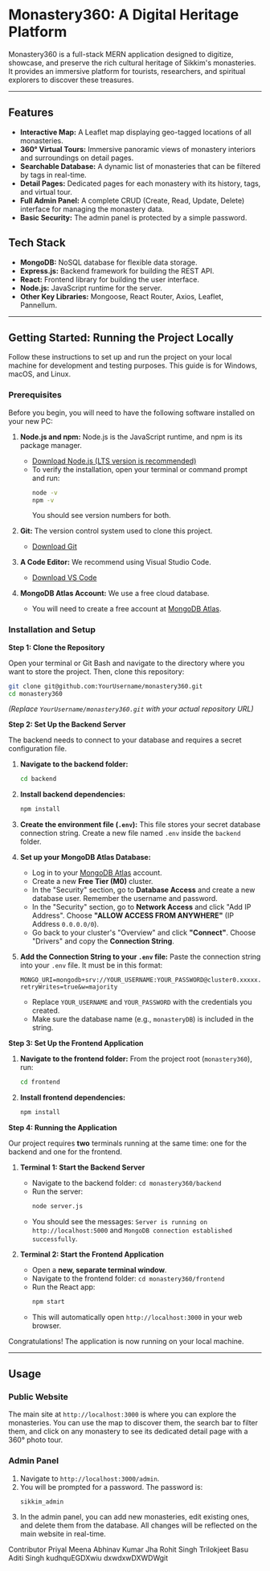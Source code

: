 # Monastery360: A Digital Heritage Platform

Monastery360 is a full-stack MERN application designed to digitize, showcase, and preserve the rich cultural heritage of Sikkim's monasteries. It provides an immersive platform for tourists, researchers, and spiritual explorers to discover these treasures.

<!-- Add a screenshot of your running application's homepage here! -->
<!-- Example: ![Monastery360 Homepage](link-to-your-screenshot.png) -->

---

## Features

-   **Interactive Map:** A Leaflet map displaying geo-tagged locations of all monasteries.
-   **360° Virtual Tours:** Immersive panoramic views of monastery interiors and surroundings on detail pages.
-   **Searchable Database:** A dynamic list of monasteries that can be filtered by tags in real-time.
-   **Detail Pages:** Dedicated pages for each monastery with its history, tags, and virtual tour.
-   **Full Admin Panel:** A complete CRUD (Create, Read, Update, Delete) interface for managing the monastery data.
-   **Basic Security:** The admin panel is protected by a simple password.

## Tech Stack

-   **MongoDB:** NoSQL database for flexible data storage.
-   **Express.js:** Backend framework for building the REST API.
-   **React:** Frontend library for building the user interface.
-   **Node.js:** JavaScript runtime for the server.
-   **Other Key Libraries:** Mongoose, React Router, Axios, Leaflet, Pannellum.

---

## Getting Started: Running the Project Locally

Follow these instructions to set up and run the project on your local machine for development and testing purposes. This guide is for Windows, macOS, and Linux.

### Prerequisites

Before you begin, you will need to have the following software installed on your new PC:

1.  **Node.js and npm:** Node.js is the JavaScript runtime, and npm is its package manager.
    -   [Download Node.js (LTS version is recommended)](https://nodejs.org/)
    -   To verify the installation, open your terminal or command prompt and run:
        ```bash
        node -v
        npm -v
        ```
        You should see version numbers for both.

2.  **Git:** The version control system used to clone this project.
    -   [Download Git](https://git-scm.com/downloads)

3.  **A Code Editor:** We recommend using Visual Studio Code.
    -   [Download VS Code](https://code.visualstudio.com/)

4.  **MongoDB Atlas Account:** We use a free cloud database.
    -   You will need to create a free account at [MongoDB Atlas](https://www.mongodb.com/cloud/atlas).

### Installation and Setup

**Step 1: Clone the Repository**

Open your terminal or Git Bash and navigate to the directory where you want to store the project. Then, clone this repository:

```bash
git clone git@github.com:YourUsername/monastery360.git
cd monastery360
```
*(Replace `YourUsername/monastery360.git` with your actual repository URL)*

**Step 2: Set Up the Backend Server**

The backend needs to connect to your database and requires a secret configuration file.

1.  **Navigate to the backend folder:**
    ```bash
    cd backend
    ```

2.  **Install backend dependencies:**
    ```bash
    npm install
    ```

3.  **Create the environment file (`.env`):**
    This file stores your secret database connection string. Create a new file named `.env` inside the `backend` folder.

4.  **Set up your MongoDB Atlas Database:**
    -   Log in to your [MongoDB Atlas](https://cloud.mongodb.com/) account.
    -   Create a new **Free Tier (M0)** cluster.
    -   In the "Security" section, go to **Database Access** and create a new database user. Remember the username and password.
    -   In the "Security" section, go to **Network Access** and click "Add IP Address". Choose **"ALLOW ACCESS FROM ANYWHERE"** (IP Address `0.0.0.0/0`).
    -   Go back to your cluster's "Overview" and click **"Connect"**. Choose "Drivers" and copy the **Connection String**.

5.  **Add the Connection String to your `.env` file:**
    Paste the connection string into your `.env` file. It must be in this format:
    ```
    MONGO_URI=mongodb+srv://YOUR_USERNAME:YOUR_PASSWORD@cluster0.xxxxx.mongodb.net/monasteryDB?retryWrites=true&w=majority
    ```
    -   Replace `YOUR_USERNAME` and `YOUR_PASSWORD` with the credentials you created.
    -   Make sure the database name (e.g., `monasteryDB`) is included in the string.

**Step 3: Set Up the Frontend Application**

1.  **Navigate to the frontend folder:** From the project root (`monastery360`), run:
    ```bash
    cd frontend
    ```

2.  **Install frontend dependencies:**
    ```bash
    npm install
    ```

**Step 4: Running the Application**

Our project requires **two** terminals running at the same time: one for the backend and one for the frontend.

1.  **Terminal 1: Start the Backend Server**
    -   Navigate to the backend folder: `cd monastery360/backend`
    -   Run the server:
        ```bash
        node server.js
        ```
    -   You should see the messages: `Server is running on http://localhost:5000` and `MongoDB connection established successfully`.

2.  **Terminal 2: Start the Frontend Application**
    -   Open a **new, separate terminal window**.
    -   Navigate to the frontend folder: `cd monastery360/frontend`
    -   Run the React app:
        ```bash
        npm start
        ```
    -   This will automatically open `http://localhost:3000` in your web browser.

Congratulations! The application is now running on your local machine.

---

## Usage

### Public Website

The main site at `http://localhost:3000` is where you can explore the monasteries. You can use the map to discover them, the search bar to filter them, and click on any monastery to see its dedicated detail page with a 360° photo tour.

### Admin Panel

1.  Navigate to `http://localhost:3000/admin`.
2.  You will be prompted for a password. The password is:
    ```
    sikkim_admin
    ```
3.  In the admin panel, you can add new monasteries, edit existing ones, and delete them from the database. All changes will be reflected on the main website in real-time.

Contributor
Priyal Meena
Abhinav Kumar Jha
Rohit Singh
Trilokjeet Basu
Aditi Singh
kudhquEGDXwiu dxwdxwDXWDWgit
